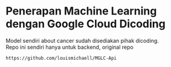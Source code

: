 # Penerapan Machine Learning dengan Google Cloud Dicoding

Model sendiri about cancer sudah disediakan pihak dicoding. <br>
Repo ini sendiri hanya untuk backend,
original repo
```link
https://github.com/louismichaell/MGLC-Api
```
